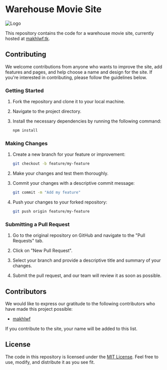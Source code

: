# Warehouse Movie Site

![Logo](https://www.example.com/logo.png)

This repository contains the code for a warehouse movie site, currently hosted at [makhlwf.tk](http://makhlwf.tk).

## Contributing

We welcome contributions from anyone who wants to improve the site, add features and pages, and help choose a name and design for the site. If you're interested in contributing, please follow the guidelines below.

### Getting Started

1. Fork the repository and clone it to your local machine.
2. Navigate to the project directory.
3. Install the necessary dependencies by running the following command:

   ```bash
   npm install
   ```

### Making Changes

1. Create a new branch for your feature or improvement:

   ```bash
   git checkout -b feature/my-feature
   ```

2. Make your changes and test them thoroughly.

3. Commit your changes with a descriptive commit message:

   ```bash
   git commit -m "Add my feature"
   ```

4. Push your changes to your forked repository:

   ```bash
   git push origin feature/my-feature
   ```

### Submitting a Pull Request

1. Go to the original repository on GitHub and navigate to the "Pull Requests" tab.

2. Click on "New Pull Request".

3. Select your branch and provide a descriptive title and summary of your changes.

4. Submit the pull request, and our team will review it as soon as possible.

## Contributors

We would like to express our gratitude to the following contributors who have made this project possible:

- [makhlwf](https://github.com/makhlwf)


If you contribute to the site, your name will be added to this list.

## License

The code in this repository is licensed under the [MIT License](LICENSE). Feel free to use, modify, and distribute it as you see fit.